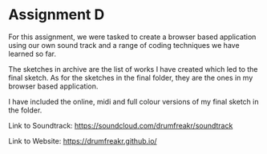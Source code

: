 # Assignment D

For this assignment, we were tasked to create a browser based application using our own sound track and a range of coding techniques we have learned so far.

The sketches in archive are the list of works I have created which led to the final sketch. As for the sketches in the final folder, they are the ones in my browser based application.

I have included the online, midi and full colour versions of my final sketch in the folder.

Link to Soundtrack: https://soundcloud.com/drumfreakr/soundtrack

Link to Website: https://drumfreakr.github.io/
